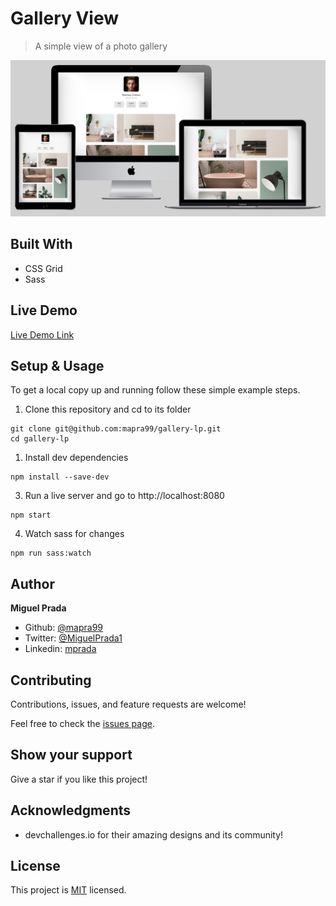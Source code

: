 # Gallery View

> A simple view of a photo gallery

![screenshot](./preview.png)

## Built With

- CSS Grid
- Sass

## Live Demo

[Live Demo Link](https://mapra99.github.io/gallery-lp/)

## Setup & Usage

To get a local copy up and running follow these simple example steps.
1. Clone this repository and cd to its folder
```
git clone git@github.com:mapra99/gallery-lp.git
cd gallery-lp
```
1. Install dev dependencies
```
npm install --save-dev
```
3. Run a live server and go to http://localhost:8080
```
npm start
```
4. Watch sass for changes
```
npm run sass:watch
```
## Author

**Miguel Prada**

- Github: [@mapra99](https://github.com/mapra99)
- Twitter: [@MiguelPrada1](https://twitter.com/MiguelPrada1)
- Linkedin: [mprada](https://linkedin.com/in/mprada)

## Contributing

Contributions, issues, and feature requests are welcome!

Feel free to check the [issues page](issues/).

## Show your support

Give a star if you like this project!

## Acknowledgments

- devchallenges.io for their amazing designs and its community!

## License

This project is [MIT](lic.url) licensed.
